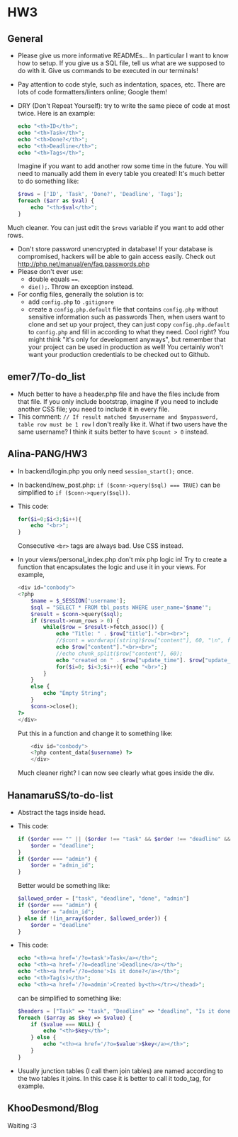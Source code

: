 # HW3

## General
- Please give us more informative READMEs... In particular I want to know how to setup. If you give us a SQL file, tell us what are we supposed to do with it. Give us commands to be executed in our terminals!
- Pay attention to code style, such as indentation, spaces, etc. There are lots of code formatters/linters online; Google them!
- DRY (Don't Repeat Yourself): try to write the same piece of code at most twice. Here is an example:

    ```php
    echo "<th>ID</th>";
    echo "<th>Task</th>";
    echo "<th>Done?</th>";
    echo "<th>Deadline</th>";
    echo "<th>Tags</th>";
    ```

  Imagine if you want to add another row some time in the future. You will need to manually add them in every table you created! It's much better to do something like:

  ```php
  $rows = ['ID', 'Task', 'Done?', 'Deadline', 'Tags'];
  foreach ($arr as $val) {
      echo "<th>$val</th>";
  }
  ```

Much cleaner. You can just edit the `$rows` variable if you want to add other rows.
- Don't store password unencrypted in database! If your database is compromised, hackers will be able to gain access easily. Check out http://php.net/manual/en/faq.passwords.php
- Please don't ever use:
  - double equals `==`.
  - `die();`. Throw an exception instead.
- For config files, generally the solution is to:
  - add `config.php` to `.gitignore`
  - create a `config.php.default` file that contains `config.php` without sensitive information such as passwords
  Then, when users want to clone and set up your project, they can just copy `config.php.default` to `config.php` and fill in according to what they need. Cool right? You might think "it's only for development anyways", but remember that your project can be used in production as well! You certainly won't want your production credentials to be checked out to Github.

## emer7/To-do_list
- Much better to have a header.php file and have the files include from that file. If you only include bootstrap, imagine if you need to include another CSS file; you need to include it in every file.
- This comment: `// If result matched $myusername and $mypassword, table row must be 1 row` I don't really like it. What if two users have the same username? I think it suits better to have `$count > 0` instead.

## Alina-PANG/HW3
- In backend/login.php you only need `session_start();` once.
- In backend/new_post.php: `if ($conn->query($sql) === TRUE)` can be simplified to `if ($conn->query($sql))`.
- This code:

    ```php
    for($i=0;$i<3;$i++){
        echo "<br>";
    }
    ```

  Consecutive `<br>` tags are always bad. Use CSS instead.
- In your views/personal_index.php don't mix php logic in! Try to create a function that encapsulates the logic and use it in your views. For example,

    ```php
    <div id="conbody">
    <?php
        $name = $_SESSION['username'];
        $sql = "SELECT * FROM tbl_posts WHERE user_name='$name'";
        $result = $conn->query($sql);
        if ($result->num_rows > 0) {
            while($row = $result->fetch_assoc()) {
                echo "Title: " . $row["title"]."<br><br>";
                //$cont = wordwrap((string)$row["content"], 60, "\n", false);
                echo $row["content"]."<br><br>";
                //echo chunk_split($row["content"], 60);
                echo "created on " . $row["update_time"]. $row["update_date"] . "<br>";
                for($i=0; $i<3;$i++){ echo "<br>";}
            }
        }
        else {
            echo "Empty String";
        }
        $conn->close();
    ?>
    </div>
    ```

  Put this in a function and change it to something like:

  ```php
      <div id="conbody">
      <?php content_data($username) ?>
      </div>
  ```

  Much cleaner right? I can now see clearly what goes inside the div.

## HanamaruSS/to-do-list
- Abstract the tags inside head.
- This code:

    ```php
    if ($order === "" || ($order !== "task" && $order !== "deadline" && $order !== "done" && $order !== "admin")) {
        $order = "deadline";
    }
    if ($order === "admin") {
        $order = "admin_id";
    }
    ```

  Better would be something like:

  ```php
  $allowed_order = ["task", "deadline", "done", "admin"]
  if ($order === "admin") {
      $order = "admin_id";
  } else if !(in_array($order, $allowed_order)) {
      $order = "deadline"
  }
  ```

- This code:

    ```php
    echo "<th><a href='/?o=task'>Task</a></th>";
    echo "<th><a href='/?o=deadline'>Deadline</a></th>";
    echo "<th><a href='/?o=done'>Is it done?</a></th>";
    echo "<th>Tag(s)</th>";
    echo "<th><a href='/?o=admin'>Created by<th></tr></thead>";
    ```

  can be simplified to something like:

  ```php
  $headers = ["Task" => "task", "Deadline" => "deadline", "Is it done?" => "done", "Tag(s)" => NULL, "Created by" => "admin"];
  foreach ($array as $key => $value) {
      if ($value === NULL) {
          echo "<th>$key</th>";
      } else {
          echo "<th><a href='/?o=$value'>$key</a></th>";
      }
  }
  ```

- Usually junction tables (I call them join tables) are named according to the two tables it joins. In this case it is better to call it todo_tag, for example.

## KhooDesmond/Blog

Waiting :3
